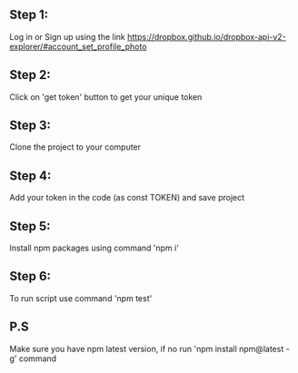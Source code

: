 ## Step 1:
Log in or Sign up using the link https://dropbox.github.io/dropbox-api-v2-explorer/#account_set_profile_photo
## Step 2:
Click on 'get token' button to get your unique token
## Step 3:
Clone the project to your computer
## Step 4:
Add your token in the code (as const TOKEN) and save project
## Step 5:
Install npm packages using command 'npm i'
## Step 6: 
To run script use command 'npm test'
## P.S
Make sure you have npm latest version, if no run 'npm install npm@latest -g' command
